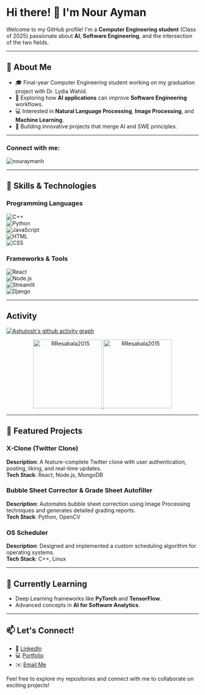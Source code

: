 # Hi there! 👋 I'm Nour Ayman  

Welcome to my GitHub profile! I'm a **Computer Engineering student** (Class of 2025) passionate about **AI**, **Software Engineering**, and the intersection of the two fields.  

---

## 🚀 About Me  
- 🎓 Final-year Computer Engineering student working on my graduation project with Dr. Lydia Wahid.  
- 🌟 Exploring how **AI applications** can improve **Software Engineering** workflows.  
- 💻 Interested in **Natural Language Processing**, **Image Processing**, and **Machine Learning**.  
- 🎯 Building innovative projects that merge AI and SWE principles.  

---

<h3 align="left">Connect with me:</h3>
<p align="left">
<a href="https://twitter.com/RenatoResabala" target="blank"><i align="center" class="devicon-twitter-original" alt="Nour Ayman" height="40" width="60" ></i>
</a>
<a href="https://www.linkedin.com/in/nourayman09/" target="blank"><i align="center" class="devicon-linkedin-plain colored" alt="Nour Ayman" height="40" width="60" ></i>
</a>
</p>

<p align="left"> <img src="https://komarev.com/ghpvc/?username=nouraymanh&label=Profile%20views&color=0e75b6&style=flat" alt="nouraymanh" /> </p>

---

## 🔧 Skills & Technologies  

### Programming Languages  
![C++](https://img.shields.io/badge/-C++-00599C?style=flat-square&logo=cplusplus&logoColor=white)  
![Python](https://img.shields.io/badge/-Python-3776AB?style=flat-square&logo=python&logoColor=white)  
![JavaScript](https://img.shields.io/badge/-JavaScript-F7DF1E?style=flat-square&logo=javascript&logoColor=black)  
![HTML](https://img.shields.io/badge/-HTML-E34F26?style=flat-square&logo=html5&logoColor=white)  
![CSS](https://img.shields.io/badge/-CSS-1572B6?style=flat-square&logo=css3&logoColor=white)  

### Frameworks & Tools  
![React](https://img.shields.io/badge/-React-61DAFB?style=flat-square&logo=react&logoColor=black)  
![Node.js](https://img.shields.io/badge/-Node.js-339933?style=flat-square&logo=nodedotjs&logoColor=white)  
![Streamlit](https://img.shields.io/badge/-Streamlit-FF4B4B?style=flat-square&logo=streamlit&logoColor=white)  
![Django](https://img.shields.io/badge/-Django-092E20?style=flat-square&logo=django&logoColor=white)  

---

## Activity
[![Ashutosh's github activity graph](https://github-readme-activity-graph.vercel.app/graph?username=nouraymanh&bg_color=100f0f&color=4c5e9e&line=4c569e&point=403e41&area=true&hide_border=true)](https://github.com/ashutosh00710/github-readme-activity-graph)

<div align="center">
  <a href="https://github.com/nouraymanh">
    <img height="180em" src="https://github-readme-stats.vercel.app/api/top-langs?username=nouraymanh&show_icons=true&locale=en&layout=compact&theme=tokyonight" alt="RResabala2015"/>
    <img height="180em" src="https://github-readme-stats.vercel.app/api?username=nouraymanh&show_icons=true&locale=en&layout=compact&theme=tokyonight" alt="RResabala2015"/>
  </a>
</div>

---

## 🌟 Featured Projects  

### X-Clone (Twitter Clone)  
**Description**: A feature-complete Twitter clone with user authentication, posting, liking, and real-time updates.  
**Tech Stack**: React, Node.js, MongoDB  

### Bubble Sheet Corrector & Grade Sheet Autofiller  
**Description**: Automates bubble sheet correction using Image Processing techniques and generates detailed grading reports.  
**Tech Stack**: Python, OpenCV  

### OS Scheduler  
**Description**: Designed and implemented a custom scheduling algorithm for operating systems.  
**Tech Stack**: C++, Linux  

---

## 🌱 Currently Learning  
- Deep Learning frameworks like **PyTorch** and **TensorFlow**.  
- Advanced concepts in **AI for Software Analytics**.  

---

## 📫 Let's Connect!  
- 💼 [LinkedIn](https://linkedin.com/in/your-profile)  
- 💻 [Portfolio](https://your-portfolio.com)  
- ✉️ [Email Me](mailto:your.email@example.com)  

Feel free to explore my repositories and connect with me to collaborate on exciting projects!
